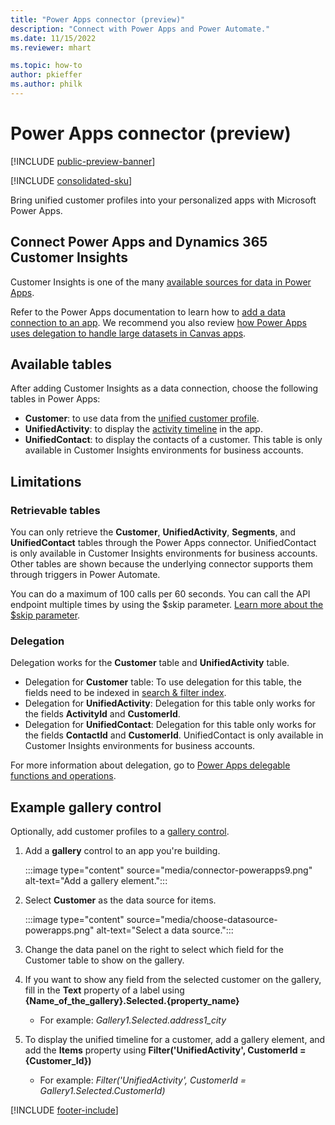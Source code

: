 ```yaml
---
title: "Power Apps connector (preview)"
description: "Connect with Power Apps and Power Automate."
ms.date: 11/15/2022
ms.reviewer: mhart

ms.topic: how-to
author: pkieffer
ms.author: philk
---
```


# Power Apps connector (preview)

[!INCLUDE [public-preview-banner](includes/public-preview-banner.md)]

[!INCLUDE [consolidated-sku](./includes/consolidated-sku.md)]

Bring unified customer profiles into your personalized apps with Microsoft Power Apps.

## Connect Power Apps and Dynamics 365 Customer Insights

Customer Insights is one of the many [available sources for data in Power Apps](/powerapps/maker/canvas-apps/working-with-data-sources).

Refer to the Power Apps documentation to learn how to [add a data connection to an app](/powerapps/maker/canvas-apps/add-data-connection). We recommend you also review [how Power Apps uses delegation to handle large datasets in Canvas apps](/powerapps/maker/canvas-apps/delegation-overview).

## Available tables

After adding Customer Insights as a data connection, choose the following tables in Power Apps:

- **Customer**: to use data from the [unified customer profile](customer-profiles.md).
- **UnifiedActivity**: to display the [activity timeline](activities.md) in the app.
- **UnifiedContact**: to display the contacts of a customer. This table is only available in Customer Insights environments for business accounts.

## Limitations

### Retrievable tables

You can only retrieve the **Customer**, **UnifiedActivity**, **Segments**, and **UnifiedContact** tables through the Power Apps connector. UnifiedContact is only available in Customer Insights environments for business accounts. Other tables are shown because the underlying connector supports them through triggers in Power Automate.

You can do a maximum of 100 calls per 60 seconds. You can call the API endpoint multiple times by using the $skip parameter. [Learn more about the $skip parameter](/connectors/customerinsights/#get-items-from-a-table).

### Delegation

Delegation works for the **Customer** table and **UnifiedActivity** table.

- Delegation for **Customer** table: To use delegation for this table, the fields need to be indexed in [search & filter index](search-filter-index.md).  
- Delegation for **UnifiedActivity**: Delegation for this table only works for the fields **ActivityId** and **CustomerId**.  
- Delegation for **UnifiedContact**: Delegation for this table only works for the fields **ContactId** and **CustomerId**. UnifiedContact is only available in Customer Insights environments for business accounts.

For more information about delegation, go to [Power Apps delegable functions and operations](/powerapps/maker/canvas-apps/delegation-overview).

## Example gallery control

Optionally, add customer profiles to a [gallery control](/powerapps/maker/canvas-apps/add-gallery).

1. Add a **gallery** control to an app you're building.
  
   :::image type="content" source="media/connector-powerapps9.png" alt-text="Add a gallery element.":::

1. Select **Customer** as the data source for items.

   :::image type="content" source="media/choose-datasource-powerapps.png" alt-text="Select a data source.":::

1. Change the data panel on the right to select which field for the Customer table to show on the gallery.

1. If you want to show any field from the selected customer on the gallery, fill in the **Text** property of a label using **{Name_of_the_gallery}.Selected.{property_name}**  
    - For example: _Gallery1.Selected.address1_city_

1. To display the unified timeline for a customer, add a gallery element, and add the **Items** property using **Filter('UnifiedActivity', CustomerId = {Customer_Id})**  
    - For example: _Filter('UnifiedActivity', CustomerId = Gallery1.Selected.CustomerId)_

[!INCLUDE [footer-include](includes/footer-banner.md)]
